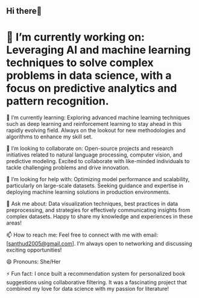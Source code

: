 ## Hi there👋
# 🔭 I’m currently working on: Leveraging AI and machine learning techniques to solve complex problems in data science, with a focus on predictive analytics and pattern recognition.

🌱 I’m currently learning: Exploring advanced machine learning techniques such as deep learning and reinforcement learning to stay ahead in this rapidly evolving field. Always on the lookout for new methodologies and algorithms to enhance my skill set.

👯 I’m looking to collaborate on: Open-source projects and research initiatives related to natural language processing, computer vision, and predictive modeling. Excited to collaborate with like-minded individuals to tackle challenging problems and drive innovation.

🤔 I’m looking for help with: Optimizing model performance and scalability, particularly on large-scale datasets. Seeking guidance and expertise in deploying machine learning solutions in production environments.

💬 Ask me about: Data visualization techniques, best practices in data preprocessing, and strategies for effectively communicating insights from complex datasets. Happy to share my knowledge and experiences in these areas!

📫 How to reach me: Feel free to connect with me with email: [santhud2005@gmail.com]. I'm always open to networking and discussing exciting opportunities!

😄 Pronouns: She/Her

⚡ Fun fact: I once built a recommendation system for personalized book suggestions using collaborative filtering. It was a fascinating project that combined my love for data science with my passion for literature!

